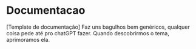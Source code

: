 # Documentacao
[Template de documentação] Faz uns bagulhos bem genéricos, qualquer coisa pede até pro chatGPT fazer. Quando descobrirmos o tema, aprimoramos ela.
